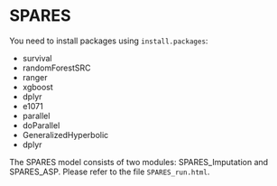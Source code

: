 # SPARES

You need to install packages using `install.packages`:
- survival
- randomForestSRC
- ranger
- xgboost
- dplyr
- e1071
- parallel
- doParallel
- GeneralizedHyperbolic
- dplyr

The SPARES model consists of two modules: SPARES_Imputation and SPARES_ASP.
Please refer to the file `SPARES_run.html`.








